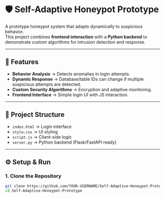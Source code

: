 # 🛡️ Self-Adaptive Honeypot Prototype

A prototype honeypot system that adapts dynamically to suspicious behavior.  
This project combines **frontend interaction** with a **Python backend** to demonstrate custom algorithms for intrusion detection and response.

---

## 🚀 Features
- **Behavior Analysis** → Detects anomalies in login attempts.
- **Dynamic Response** → Database/table IDs can change if multiple suspicious attempts are detected.
- **Custom Security Algorithms** → Encryption and adaptive monitoring.
- **Frontend Interface** → Simple login UI with JS interaction.

---

## 📂 Project Structure
- `index.html` → Login interface  
- `style.css` → UI styling  
- `script.js` → Client-side logic  
- `server.py` → Python backend (Flask/FastAPI ready)  

---

## ⚙️ Setup & Run
### 1. Clone the Repository
```bash
git clone https://github.com/YOUR-USERNAME/Self-Adaptive-Honeypot-Prototype.git
cd Self-Adaptive-Honeypot-Prototype
